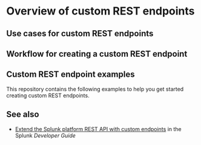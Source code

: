 # Overview of custom REST endpoints

## Use cases for custom REST endpoints

## Workflow for creating a custom REST endpoint

## Custom REST endpoint examples

This repository contains the following examples to help you get started creating custom REST endpoints.

## See also

* [Extend the Splunk platform REST API with custom endpoints](https://dev.splunk.com/enterprise/docs/devtools/customrestendpoints) in the Splunk *Developer Guide*